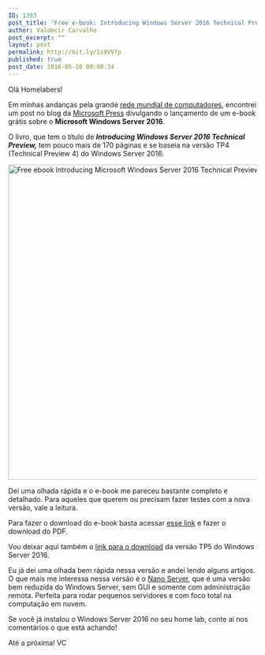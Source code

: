 ```yaml
---
ID: 1393
post_title: 'Free e-book: Introducing Windows Server 2016 Technical Preview'
author: Valdecir Carvalho
post_excerpt: ""
layout: post
permalink: http://bit.ly/1s9VVfp
published: true
post_date: 2016-05-10 09:00:34
---
```

Olá Homelabers!

Em minhas andanças pela grande <a href="https://pt.wikipedia.org/wiki/World_Wide_Web" target="_blank">rede mundial de computadores</a>, encontrei um post no blog da <a href="https://mva.microsoft.com/ebooks" target="_blank">Microsoft Press</a> divulgando o lançamento de um e-book grátis sobre o <strong>Microsoft Windows Server 2016</strong>.

O livro, que tem o título de <em><strong>Introducing Windows Server 2016 Technical Preview, </strong></em>tem pouco mais de 170 páginas e se baseia na versão TP4 (Technical Preview 4) do Windows Server 2016.

<img class="aligncenter size-full wp-image-1394" src="http://homelaber.com.br/site/wp-content/uploads/2016/05/Free-ebook-Introducing-Microsoft-Windows-Server-2016-Technical-Preview.png" alt="Free ebook Introducing Microsoft Windows Server 2016 Technical Preview" width="524" height="639" />

Dei uma olhada rápida e o e-book me pareceu bastante completo e detalhado. Para aqueles que querem ou precisam fazer testes com a nova versão, vale a leitura.

Para fazer o download do e-book basta acessar <a href="https://blogs.msdn.microsoft.com/microsoft_press/2016/04/20/free-ebook-introducing-windows-server-2016-technical-preview/" target="_blank">esse link</a> e fazer o download do PDF.

Vou deixar aqui também o <a href="https://www.microsoft.com/pt-br/evalcenter/evaluate-windows-server-2016/" target="_blank">link para o download</a> da versão TP5 do Windows Server 2016.

Eu já dei uma olhada bem rápida nessa versão e andei lendo alguns artigos. O que mais me interessa nessa versão é o <a href="https://technet.microsoft.com/en-us/library/mt126167.aspx" target="_blank">Nano Server</a>, que é uma versão bem reduzida do Windows Server, sem GUI e somente com administração remota. Perfeita para rodar pequenos servidores e com foco total na computação em nuvem.

Se você já instalou o Windows Server 2016 no seu home lab, conte ai nos comentários o que está achando!

Até a próxima!
VC